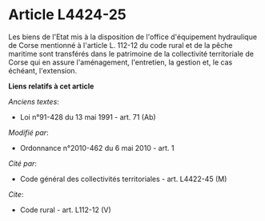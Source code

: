 # Article L4424-25

Les biens de l'Etat mis à la disposition de l'office d'équipement hydraulique de Corse mentionné à l'article L. 112-12 du
code rural et de la pêche maritime sont transférés dans le patrimoine de la collectivité territoriale de Corse qui en assure
l'aménagement, l'entretien, la gestion et, le cas échéant, l'extension.

**Liens relatifs à cet article**

_Anciens textes_:

  - Loi n°91-428 du 13 mai 1991 - art. 71 (Ab)

_Modifié par_:

  - Ordonnance n°2010-462 du 6 mai 2010 - art. 1

_Cité par_:

  - Code général des collectivités territoriales - art. L4422-45 (M)

_Cite_:

  - Code rural - art. L112-12 (V)

